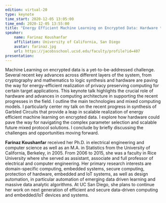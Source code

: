 ```yaml
---
edition: virtual-20
type: keynote
time_start: 2020-12-05 13:05:00
time_end: 2020-12-05 13:55:00
title: "Energy Efficient Machine Learning on Encrypted Data: Hardware to the Rescue"
speaker:
    name: Farinaz Koushanfar 
    affiliation: University of California, San Diego
    avatar: farinaz.jpg
    url: https://jacobsschool.ucsd.edu/faculty/profile?id=407
presentation: 
---
```

Machine Learning on encrypted data is a yet-to-be-addressed challenge. Several recent key advances across different layers of the system, from cryptography and mathematics to logic synthesis and hardware are paving the way for energy-efficient realization of privacy preserving computing for certain target applications.
This keynote talk highlights the crucial role of hardware and advances in computing architecture in supporting the recent progresses in the field. I outline the main technologies and mixed computing models. I particularly center my talk on the recent progress in synthesis of Garbled Circuits that provide a leap in scalable realization of energy efficient machine learning on encrypted data.  I explore how hardware could pave the way for navigating the complex parameter selection and scalable future mixed protocol solutions. I conclude by briefly discussing the challenges and opportunities moving forward.

**Farinaz Koushanfar** received her Ph.D. in electrical engineering and computer science as well as an M.A. in Statistics from the University of California, Berkeley, in 2005. From 2006 to 2015, she was a faculty in Rice University where she served as assistant, associate and full professor of electrical and computer engineering. Her primary research interests are domain-specific computing, embedded systems, secure computing, protection of hardware, embedded and IoT systems, as well as design automation, in particular automation of emerging data driven learning and massive data analytic algorithms. At UC San Diego, she plans to continue her work on next generation of efficient and secure data-driven computing and embedded/IoT devices and systems. 
